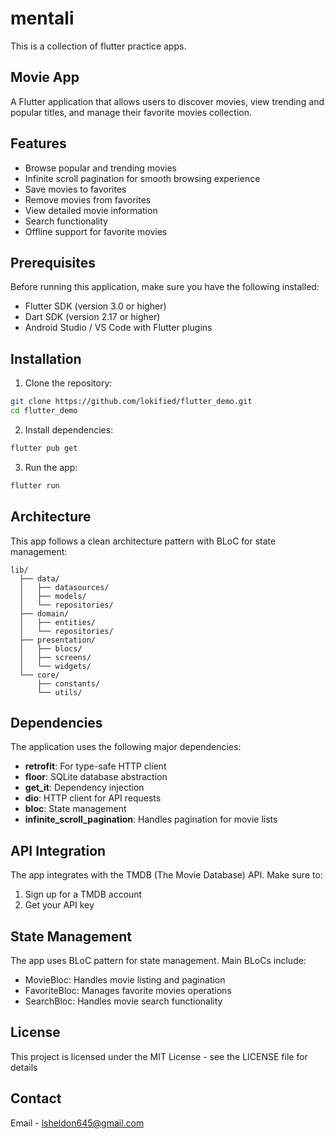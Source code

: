 # mentali

This is a collection of flutter practice apps.

## Movie App

A Flutter application that allows users to discover movies, view trending and popular titles, and manage their favorite movies collection.

## Features

- Browse popular and trending movies
- Infinite scroll pagination for smooth browsing experience
- Save movies to favorites
- Remove movies from favorites
- View detailed movie information
- Search functionality
- Offline support for favorite movies

## Prerequisites

Before running this application, make sure you have the following installed:
- Flutter SDK (version 3.0 or higher)
- Dart SDK (version 2.17 or higher)
- Android Studio / VS Code with Flutter plugins

## Installation

1. Clone the repository:
```bash
git clone https://github.com/lokified/flutter_demo.git
cd flutter_demo
```

2. Install dependencies:
```bash
flutter pub get
```

3. Run the app:
```bash
flutter run
```

## Architecture

This app follows a clean architecture pattern with BLoC for state management:

```
lib/
  ├── data/
  │   ├── datasources/
  │   ├── models/
  │   └── repositories/
  ├── domain/
  │   ├── entities/
  │   └── repositories/
  ├── presentation/
  │   ├── blocs/
  │   ├── screens/
  │   └── widgets/
  └── core/
      ├── constants/
      └── utils/
```

## Dependencies

The application uses the following major dependencies:

- **retrofit**: For type-safe HTTP client
- **floor**: SQLite database abstraction
- **get_it**: Dependency injection
- **dio**: HTTP client for API requests
- **bloc**: State management
- **infinite_scroll_pagination**: Handles pagination for movie lists

## API Integration

The app integrates with the TMDB (The Movie Database) API. Make sure to:

1. Sign up for a TMDB account
2. Get your API key

## State Management

The app uses BLoC pattern for state management. Main BLoCs include:

- MovieBloc: Handles movie listing and pagination
- FavoriteBloc: Manages favorite movies operations
- SearchBloc: Handles movie search functionality

## License

This project is licensed under the MIT License - see the LICENSE file for details

## Contact

Email - lsheldon645@gmail.com
